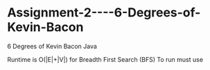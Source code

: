 # Assignment-2----6-Degrees-of-Kevin-Bacon
6 Degrees of Kevin Bacon Java


Runtime is O(|E|+|V|) for Breadth First Search (BFS) 
To run must use 
